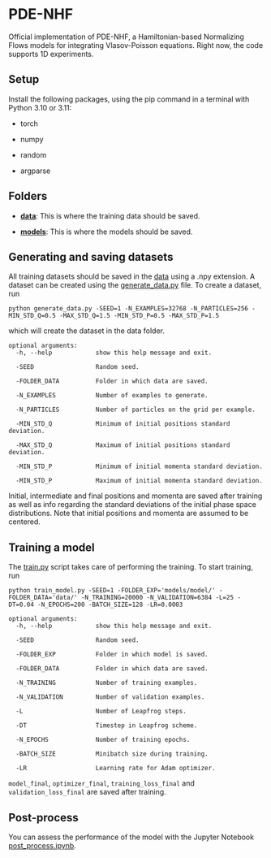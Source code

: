 # PDE-NHF

Official implementation of PDE-NHF, a Hamiltonian-based Normalizing Flows models for integrating Vlasov-Poisson equations.
Right now, the code supports 1D experiments.


## Setup

Install the following packages, using the pip command in a terminal with Python 3.10 or 3.11:

- torch

- numpy

- random

- argparse


## Folders

- **[data](data/)**: This is where the training data should be saved.

- **[models](model/)**: This is where the models should be saved.



## Generating and saving datasets

All training datasets should be saved in the [data](data/) using a .npy extension.
A dataset can be created using the [generate_data.py](generate_data.py) file. To create a dataset, run

```commandline
python generate_data.py -SEED=1 -N_EXAMPLES=32768 -N_PARTICLES=256 -MIN_STD_Q=0.5 -MAX_STD_Q=1.5 -MIN_STD_P=0.5 -MAX_STD_P=1.5
```

which will create the dataset in the data folder. 

```
optional arguments:
  -h, --help            show this help message and exit.

  -SEED                 Random seed.
  
  -FOLDER_DATA          Folder in which data are saved.

  -N_EXAMPLES           Number of examples to generate.

  -N_PARTICLES          Number of particles on the grid per example.

  -MIN_STD_Q            Minimum of initial positions standard deviation.
  
  -MAX_STD_Q            Maximum of initial positions standard deviation.
  
  -MIN_STD_P            Minimum of initial momenta standard deviation.
  
  -MIN_STD_P            Maximum of initial momenta standard deviation.
```

Initial, intermediate and final positions and momenta are saved after training as well as 
info regarding the standard deviations of the initial phase space distributions. Note that
initial positions and momenta are assumed to be centered.



## Training a model

The [train.py](train.py) script takes care of performing the training.
To start training, run

```commandline
python train_model.py -SEED=1 -FOLDER_EXP='models/model/' -FOLDER_DATA='data/' -N_TRAINING=20000 -N_VALIDATION=6384 -L=25 -DT=0.04 -N_EPOCHS=200 -BATCH_SIZE=128 -LR=0.0003
```

```
optional arguments:
  -h, --help            show this help message and exit.

  -SEED                 Random seed.
  
  -FOLDER_EXP           Folder in which model is saved.
  
  -FOLDER_DATA          Folder in which data are saved.

  -N_TRAINING           Number of training examples.

  -N_VALIDATION         Number of validation examples.

  -L                    Number of Leapfrog steps.

  -DT                   Timestep in Leapfrog scheme.

  -N_EPOCHS             Number of training epochs.

  -BATCH_SIZE           Minibatch size during training.

  -LR                   Learning rate for Adam optimizer.
```

`model_final`, `optimizer_final`, `training_loss_final` and `validation_loss_final` are saved after training. 



## Post-process

You can assess the performance of the model with the Jupyter Notebook [post_process.ipynb](post_process.ipynb).




